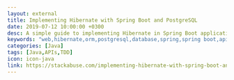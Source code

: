 ```yaml
---
layout: external
title: Implementing Hibernate with Spring Boot and PostgreSQL
date: 2019-07-12 10:00:00 +0300
desc: A simple guide to implementing Hibernate in Spring Boot application..
keywords: "web,hibernate,orm,postgresql,database,spring,spring boot,api,java,beginner,github,website,blog,easy"
categories: [Java]
tags: [Java,APIs,TDD]
icon: icon-java
link: https://stackabuse.com/implementing-hibernate-with-spring-boot-and-postgresql/
---
```

